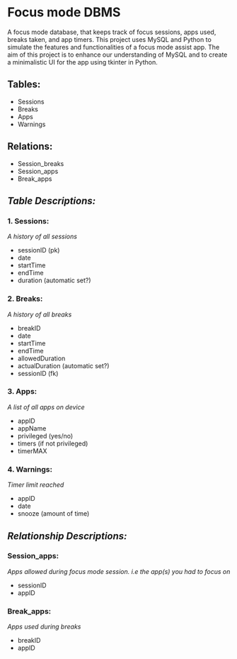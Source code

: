 # Focus mode DBMS
A focus mode database, that keeps track of focus sessions, apps used, breaks taken, and app timers.
This project uses MySQL and Python to simulate the features and functionalities of a focus mode assist app.
The aim of this project is to enhance our understanding of MySQL and to create a minimalistic UI for the app using tkinter in Python.

## Tables:
+ Sessions
+ Breaks
+ Apps
+ Warnings

## Relations:
+ Session_breaks
+ Session_apps
+ Break_apps

## ***Table Descriptions:***
### 1. Sessions: 
*A history of all sessions*
+ sessionID (pk)
+ date
+ startTime
+ endTime
+ duration (automatic set?)

### 2. Breaks:
*A history of all breaks*
+ breakID
+ date
+ startTime
+ endTime
+ allowedDuration
+ actualDuration (automatic set?)
+ sessionID (fk)

### 3. Apps:
*A list of all apps on device*
+ appID
+ appName
+ privileged (yes/no)
+ timers (if not privileged)
+ timerMAX

### 4. Warnings:
*Timer limit reached*
+ appID
+ date
+ snooze (amount of time)

## ***Relationship Descriptions:***
###  Session_apps:
*Apps allowed during focus mode session. i.e the app(s) you had to focus on*
+ sessionID
+ appID

###  Break_apps:
*Apps used during breaks*
+ breakID
+ appID
